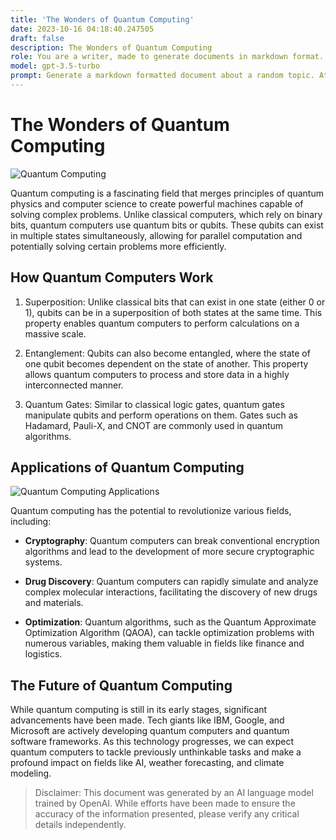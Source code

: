 ```yaml
---
title: 'The Wonders of Quantum Computing'
date: 2023-10-16 04:18:40.247505
draft: false
description: The Wonders of Quantum Computing
role: You are a writer, made to generate documents in markdown format. It is very important that all of the documents you generate are in valid markdown format.
model: gpt-3.5-turbo
prompt: Generate a markdown formatted document about a random topic. At the bottom, include a disclaimer explaining that the document was generated by you. The first line of the document should be the title. Make sure that the entire document is in proper markdown format, using a mix of various tags to make the document visually appealing.
---
```


# The Wonders of Quantum Computing

![Quantum Computing](https://images.unsplash.com/photo-1523544382253-4dcb959a9e06)

Quantum computing is a fascinating field that merges principles of quantum physics and computer science to create powerful machines capable of solving complex problems. Unlike classical computers, which rely on binary bits, quantum computers use quantum bits or qubits. These qubits can exist in multiple states simultaneously, allowing for parallel computation and potentially solving certain problems more efficiently.

## How Quantum Computers Work

1. Superposition: Unlike classical bits that can exist in one state (either 0 or 1), qubits can be in a superposition of both states at the same time. This property enables quantum computers to perform calculations on a massive scale.

2. Entanglement: Qubits can also become entangled, where the state of one qubit becomes dependent on the state of another. This property allows quantum computers to process and store data in a highly interconnected manner.

3. Quantum Gates: Similar to classical logic gates, quantum gates manipulate qubits and perform operations on them. Gates such as Hadamard, Pauli-X, and CNOT are commonly used in quantum algorithms.

## Applications of Quantum Computing

![Quantum Computing Applications](https://images.unsplash.com/photo-1519092799373-1d8419c286c6)

Quantum computing has the potential to revolutionize various fields, including:

- **Cryptography**: Quantum computers can break conventional encryption algorithms and lead to the development of more secure cryptographic systems.

- **Drug Discovery**: Quantum computers can rapidly simulate and analyze complex molecular interactions, facilitating the discovery of new drugs and materials.

- **Optimization**: Quantum algorithms, such as the Quantum Approximate Optimization Algorithm (QAOA), can tackle optimization problems with numerous variables, making them valuable in fields like finance and logistics.

## The Future of Quantum Computing

While quantum computing is still in its early stages, significant advancements have been made. Tech giants like IBM, Google, and Microsoft are actively developing quantum computers and quantum software frameworks. As this technology progresses, we can expect quantum computers to tackle previously unthinkable tasks and make a profound impact on fields like AI, weather forecasting, and climate modeling.

> Disclaimer: This document was generated by an AI language model trained by OpenAI. While efforts have been made to ensure the accuracy of the information presented, please verify any critical details independently.